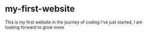 # my-first-website
This is my first website in the journey of coding I've just started, I am looking forward to grow more
